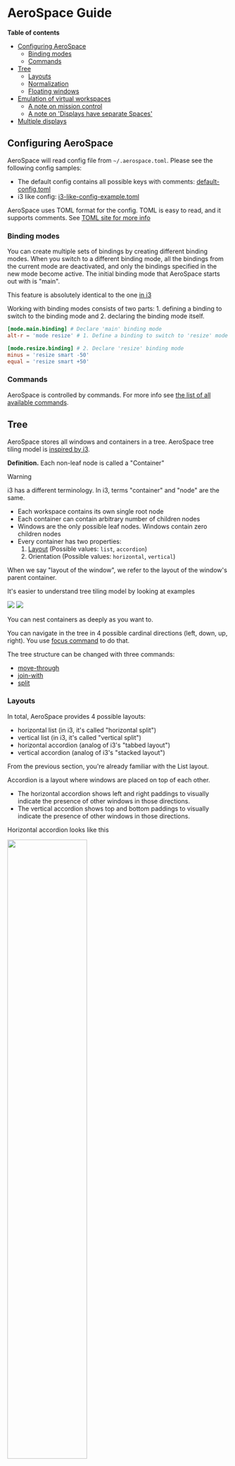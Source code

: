 # AeroSpace Guide

**Table of contents**

- [Configuring AeroSpace](#configuring-aerospace)
  - [Binding modes](#bindings-modes)
  - [Commands](#commands)
- [Tree](#tree)
  - [Layouts](#layouts)
  - [Normalization](#normalization)
  - [Floating windows](#floating-windows)
- [Emulation of virtual workspaces](#emulation-of-virtual-workspaces)
  - [A note on mission control](#a-note-on-mission-control)
  - [A note on 'Displays have separate Spaces'](#a-note-on-displays-have-separate-spaces)
- [Multiple displays](#multiple-displays)

## Configuring AeroSpace

AeroSpace will read config file from `~/.aerospace.toml`. Please see the following config samples:
- The default config contains all possible keys with comments: [default-config.toml](../config-examples/default-config.toml)
- i3 like config: [i3-like-config-example.toml](../config-examples/i3-like-config-example.toml)

AeroSpace uses TOML format for the config. TOML is easy to read, and it supports comments. See [TOML site for more
info](https://toml.io/en/)

### Binding modes

You can create multiple sets of bindings by creating different binding modes. When you switch to a different binding mode, all
the bindings from the current mode are deactivated, and only the bindings specified in the new mode become active. The initial
binding mode that AeroSpace starts out with is "main".

This feature is absolutely identical to the one [in i3](https://i3wm.org/docs/userguide.html#binding_modes)

Working with binding modes consists of two parts: 1. defining a binding to switch to the binding mode and 2. declaring the binding
mode itself.

```toml
[mode.main.binding] # Declare 'main' binding mode
alt-r = 'mode resize' # 1. Define a binding to switch to 'resize' mode

[mode.resize.binding] # 2. Declare 'resize' binding mode
minus = 'resize smart -50'
equal = 'resize smart +50'
```

### Commands

AeroSpace is controlled by commands. For more info see [the list of all available commands](./commands.md).

## Tree

AeroSpace stores all windows and containers in a tree. AeroSpace tree tiling model is [inspired by
i3](https://i3wm.org/docs/userguide.html#tree).

**Definition.** Each non-leaf node is called a "Container"

> [!WARNING]
> i3 has a different terminology. In i3, terms "container" and "node" are the same.

- Each workspace contains its own single root node
- Each container can contain arbitrary number of children nodes
- Windows are the only possible leaf nodes. Windows contain zero children nodes
- Every container has two properties:
  1. [Layout](#layouts) (Possible values: `list`, `accordion`)
  2. Orientation (Possible values: `horizontal`, `vertical`)

When we say "layout of the window", we refer to the layout of the window's parent container.

It's easier to understand tree tiling model by looking at examples

![](./.assets/h_list.png)
![](./.assets/tree.png)

You can nest containers as deeply as you want to.

You can navigate in the tree in 4 possible cardinal directions (left, down, up, right). You use [focus
command](./commands.md#focus) to do that.

The tree structure can be changed with three commands:
- [move-through](./commands.md#move-through)
- [join-with](./commands.md#join-with)
- [split](./commands.md#split)

### Layouts

In total, AeroSpace provides 4 possible layouts:
- horizontal list (in i3, it's called "horizontal split")
- vertical list (in i3, it's called "vertical split")
- horizontal accordion (analog of i3's "tabbed layout")
- vertical accordion (analog of i3's "stacked layout")

From the previous section, you're already familiar with the List layout.

Accordion is a layout where windows are placed on top of each other.
- The horizontal accordion shows left and right paddings to visually indicate the presence of other windows in those directions.
- The vertical accordion shows top and bottom paddings to visually indicate the presence of other windows in those directions.

Horizontal accordion looks like this

<img src="./.assets/h_accordion.png" width="60%" height="60%">

Vertical accordion looks like this

<img src="./.assets/v_accordion.png" width="60%" height="60%">

Just like in a list layout, you can use the [focus](./commands.md#focus) command to navigate an accordion layout.

You can navigate the windows in an `h_accordion` by using the `focus (left|right)` command, while in a `v_accordion`, you can
navigate the windows using the `focus (up|down)` command.

Accordion padding is configurable via `accordion-padding` option (see [default-config.toml](../config-examples/default-config.toml))

### Normalization

By default, AeroSpace does two types of tree normalizations:
- Containers that have only one child are "flattened". The root container is an exception, it is allowed to have a single window
  child. Configured by `enable-normalization-flatten-containers`
- Containers that nest into each other must have opposite orientations. Configured by
  `enable-normalization-opposite-orientation-for-nested-containers`

**Example 1**

According to the first normalization, such layout isn't possible:
```
h_list (root node)
└── v_list
    └── window 1
```

it will be immediately transformed into
```
v_list (new root node)
└── window 1
```

**Example 2**

According to the second normalization, such layout isn't possible:
```
h_list
├── window 1
└── h_list
    ├── window 2
    └── window 3
```

it will be immediately transformed into
```
h_list
├── window 1
└── v_list
    ├── window 2
    └── window 3
```

Normalizations makes it easier to understand the tree structure by looking at how windows are placed on the screen.

You can disable normalizations by placing these lines into your config:
```
enable-normalization-flatten-containers = false
enable-normalization-opposite-orientation-for-nested-containers = false
```

### Floating windows

Normally, floating windows are not considered to be part of the [tiling tree](#tree). But it's not the case with
[`focus`](./commands.md#focus) command.

From [`focus`](./commands.md#focus) command perspective, floating windows are part of [the tree](#tree). The floating window
parent container is determined as the smallest tiling container that contains the center of the floating window.

This technique eliminates the need for an additional binding for focusing floating windows.

## Emulation of virtual workspaces

Native macOS Spaces have a lot of problems.

- The animation for Spaces switching is slow
  - You can't disable animation for Spaces switching (you can only make it slightly faster by turning on `Reduce motion` setting,
    but it's suboptimal)
- You have a limit of Spaces (up to 16 Spaces with one monitor)
- You can't create/delete/reorder Space and move windows between Spaces with hotkeys (you can only switch between Spaces with
  hotkeys)
- Apple doesn't provide public API to communicate with Spaces (create/delete/reorder/switch Space and move windows between Spaces)

Since Spaces are so hard to deal with, AeroSpace reimplements Spaces and calls them "Workspaces". The idea is that if the
workspace isn't active then all of its windows are placed outside of the visible area of the screen, at the bottom right corner.
Once you switch back to the workspace, (e.g. by the means of [`workspace`](./commands.md#workspace) command) windows are placed
back to the visible area of the screen.

When you quit the AeroSpace or when the AeroSpace is about to crash, AeroSpace will place all windows back to the visible area of
the screen.

AeroSpace shows the name of currently active workspace in its tray icon (top right corner), to give users a visual feedback on
what workspace is currently active.

> [!NOTE]
> For better or worse, macOS doesn't allow to place windows outside of the visible area entirely. You will still be able to see a
> few pixels of "hidden" windows at the bottom right corner of your screen. That means, that if AeroSpace crashes badly you will
> still be able to manually "unhide" the windows by dragging these few pixels to the center of the screen.

The supposed workflow of using AeroSpace workspaces is to only have one macOS Space (or as many as monitors you have, if `Displays
have separate Spaces` is enabled) and don't interact with macOS Spaces anymore.

### A note on mission control

For some reason, mission control doesn't like that AeroSpace puts a lot of windows at the bottom right corner of the screen.
Mission control shows windows too small even if it has enough space to show them bigger.

To workaround it, you can enable `System Settings -> Desktop & Dock -> Group windows by application` setting. For some weird
reason, it helps.

### A note on 'Displays have separate Spaces'

AeroSpace doesn't care about `System Settings -> Desktop & Dock -> Displays have separate Spaces` setting. It works equally good
whether this option is enabled or disabled.

Overview of 'Displays have separate Spaces'

|                                                             | 'Displays have separate Spaces' is enabled | 'Displays have separate Spaces' is disabled |
|-------------------------------------------------------------|--------------------------------------------|---------------------------------------------|
| When the first display is in fullscreen                     | 😊 Second monitor operates independently   | 😔 Second monitor is unusable black screen  |
| Is it possible to place a window on the border of monitors? | 😔 No                                      | 😊 Yes                                      |
| macOS status bar ...                                        | ... is displayed on both monitors          | ... is displayed only on main monitor       |

## Multiple displays

- The pool of workspaces is shared between displays
- Each display shows its own workspace. The showed workspaces are called "active" workspaces
- Different displays can't show the same workspace at the same time
- Each workspace (even invisible, even empty) has a display assigned to it
- By default, all workspaces are assigned to the "main" display (You can find the "main" display in `System -> Displays`)

When you switch to a workspace:
1. AeroSpace takes the assigned display of the workspace and makes the workspace active on the display
2. AeroSpace focuses the workspace

You can move workspace to a different display with [`move-workspace-to-display`](./commands.md#move-workspace-to-display) command. 

The idea of making pool of workspaces shared is based on **the observation** that most users have a limited set of workspaces on
their secondary displays. Secondary displays are frequently dedicated to specific tasks (browser, shell), or for monitoring
various activities such as logs and dashboards. Thus, using one workspace per each secondary displays and "the rest" on the main
display often makes sense.

> [!NOTE]
> The only difference between AeroSpace and i3 is switching to empty workspaces. When you switch to an empty workspace, AeroSpace
> puts the workspace on an assigned display; i3 puts the workspace on currently active display.
> - I find that AeroSpace model works better with **the observation** listed above.
> - AeroSpace model is more consistent (it works the same for empty workspaces and non-empty workspaces)
